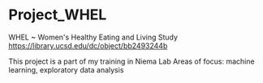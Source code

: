 # Project_WHEL
WHEL ~ Women's Healthy Eating and Living Study
https://library.ucsd.edu/dc/object/bb2493244b

This project is a part of my training in Niema Lab
Areas of focus: machine learning, exploratory data analysis

